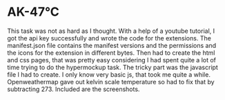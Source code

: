 # AK-47℃

This task was not as hard as I thought. With a help of a youtube tutorial, I got the api key successfully and wrote the code for the extensions. The manifest.json file contains the manifest versions and the permissions and the icons for the extension in different bytes. Then had to create the html and css pages, that was pretty easy considering I had spent quite a lot of time trying to do the hypermockup task. The tricky part was the javascript file I had to create. I only know very basic js, that took me quite a while. Openweathermap gave out kelvin scale temperature so had to fix that by subtracting 273. Included are the screenshots. 
